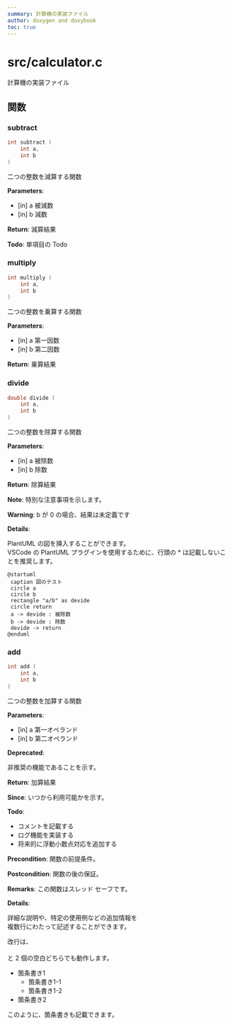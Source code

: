 ```yaml
---
summary: 計算機の実装ファイル
author: doxygen and doxybook
toc: true
---
```


<!-- IMPORTANT: This is an AUTOMATICALLY GENERATED file by doxygen and doxybook. Manual edits are NOT allowed. -->

# src/calculator.c

計算機の実装ファイル

## 関数

### subtract

```cpp
int subtract (
    int a,
    int b
)
```

二つの整数を減算する関数

**Parameters**:

* [in] a 被減数
* [in] b 減数

**Return**: 減算結果

**Todo**: 単項目の Todo

### multiply

```cpp
int multiply (
    int a,
    int b
)
```

二つの整数を乗算する関数

**Parameters**:

* [in] a 第一因数
* [in] b 第二因数

**Return**: 乗算結果

### divide

```cpp
double divide (
    int a,
    int b
)
```

二つの整数を除算する関数

**Parameters**:

* [in] a 被除数
* [in] b 除数

**Return**: 除算結果

**Note**: 特別な注意事項を示します。

**Warning**: b が 0 の場合、結果は未定義です

**Details**:

PlantUML の図を挿入することができます。  
VSCode の PlantUML プラグインを使用するために、行頭の * は記載しないことを推奨します。

```plantuml
@startuml
 caption 図のテスト
 circle a
 circle b
 rectangle "a/b" as devide
 circle return
 a -> devide : 被除数
 b -> devide : 除数
 devide -> return
@enduml
```

### add

```cpp
int add (
    int a,
    int b
)
```

二つの整数を加算する関数

**Parameters**:

* [in] a 第一オペランド
* [in] b 第二オペランド

**Deprecated**:

非推奨の機能であることを示す。

**Return**: 加算結果

**Since**: いつから利用可能かを示す。

**Todo**:

* コメントを記載する
* ログ機能を実装する
* 将来的に浮動小数点対応を追加する

**Precondition**: 関数の前提条件。

**Postcondition**: 関数の後の保証。

**Remarks**: この関数はスレッド セーフです。

**Details**:

詳細な説明や、特定の使用例などの追加情報を  
複数行にわたって記述することができます。

改行は、<br>  
と 2 個の空白どちらでも動作します。

* 箇条書き1
    * 箇条書き1-1
    * 箇条書き1-2
* 箇条書き2

このように、箇条書きも記載できます。
